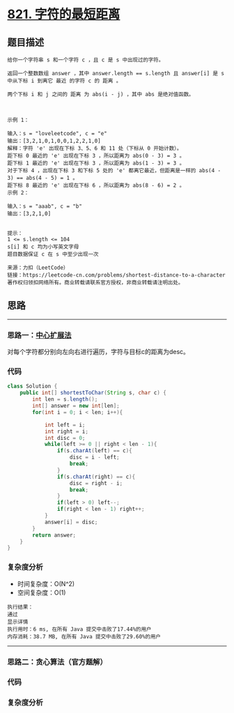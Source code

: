 # [821. 字符的最短距离](https://leetcode-cn.com/problems/shortest-distance-to-a-character/)
## 题目描述
```
给你一个字符串 s 和一个字符 c ，且 c 是 s 中出现过的字符。

返回一个整数数组 answer ，其中 answer.length == s.length 且 answer[i] 是 s 中从下标 i 到离它 最近 的字符 c 的 距离 。

两个下标 i 和 j 之间的 距离 为 abs(i - j) ，其中 abs 是绝对值函数。

 

示例 1：

输入：s = "loveleetcode", c = "e"
输出：[3,2,1,0,1,0,0,1,2,2,1,0]
解释：字符 'e' 出现在下标 3、5、6 和 11 处（下标从 0 开始计数）。
距下标 0 最近的 'e' 出现在下标 3 ，所以距离为 abs(0 - 3) = 3 。
距下标 1 最近的 'e' 出现在下标 3 ，所以距离为 abs(1 - 3) = 3 。
对于下标 4 ，出现在下标 3 和下标 5 处的 'e' 都离它最近，但距离是一样的 abs(4 - 3) == abs(4 - 5) = 1 。
距下标 8 最近的 'e' 出现在下标 6 ，所以距离为 abs(8 - 6) = 2 。
示例 2：

输入：s = "aaab", c = "b"
输出：[3,2,1,0]
 

提示：
1 <= s.length <= 104
s[i] 和 c 均为小写英文字母
题目数据保证 c 在 s 中至少出现一次

来源：力扣（LeetCode）
链接：https://leetcode-cn.com/problems/shortest-distance-to-a-character
著作权归领扣网络所有。商业转载请联系官方授权，非商业转载请注明出处。
```
## 思路
******
### 思路一：[中心扩展法](https://github.com/suukii/91-days-algorithm/blob/master/basic/array-stack-queue/02.shortest-distance-to-a-character.md)

对每个字符都分别向左向右进行遍历，字符与目标c的距离为desc。

### 代码
```java
class Solution {
    public int[] shortestToChar(String s, char c) {
        int len = s.length();
        int[] answer = new int[len];
        for(int i = 0; i < len; i++){

            int left = i;
            int right = i;
            int disc = 0;
            while(left >= 0 || right < len - 1){
                if(s.charAt(left) == c){
                    disc = i - left;
                    break;
                }
                if(s.charAt(right) == c){
                    disc = right - i;
                    break;
                }
                if(left > 0) left--;
                if(right < len - 1) right++;
            }
            answer[i] = disc;
        }
        return answer;
    } 
}
```
### 复杂度分析
- 时间复杂度：O(N^2)
- 空间复杂度：O(1)

```
执行结果：
通过
显示详情
执行用时：6 ms, 在所有 Java 提交中击败了17.44%的用户
内存消耗：38.7 MB, 在所有 Java 提交中击败了29.60%的用户
```
******
### 思路二：贪心算法（官方题解）
### 代码
### 复杂度分析

